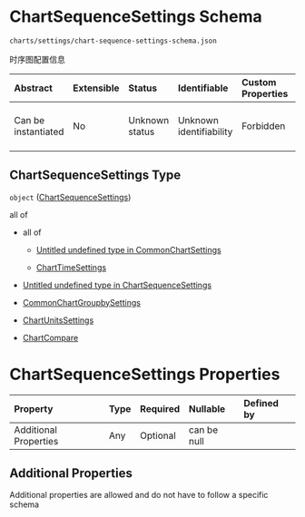 # ChartSequenceSettings Schema

```txt
charts/settings/chart-sequence-settings-schema.json
```

时序图配置信息

| Abstract            | Extensible | Status         | Identifiable            | Custom Properties | Additional Properties | Access Restrictions | Defined In                                                                                                               |
| :------------------ | :--------- | :------------- | :---------------------- | :---------------- | :-------------------- | :------------------ | :----------------------------------------------------------------------------------------------------------------------- |
| Can be instantiated | No         | Unknown status | Unknown identifiability | Forbidden         | Allowed               | none                | [chart-sequence-settings-schema.json](../out/charts/settings/chart-sequence-settings-schema.json "open original schema") |

## ChartSequenceSettings Type

`object` ([ChartSequenceSettings](chart-sequence-settings-schema.md))

all of

* all of

  * [Untitled undefined type in CommonChartSettings](common-settings-schema-allof-0.md "check type definition")

  * [ChartTimeSettings](settings-time-schema.md "check type definition")

* [Untitled undefined type in ChartSequenceSettings](chart-sequence-settings-schema-allof-1.md "check type definition")

* [CommonChartGroupbySettings](_common-settings-groupby-schema.md "check type definition")

* [ChartUnitsSettings](settings-units-schema.md "check type definition")

* [ChartCompare](settings-compare-schema.md "check type definition")

# ChartSequenceSettings Properties

| Property              | Type | Required | Nullable    | Defined by |
| :-------------------- | :--- | :------- | :---------- | :--------- |
| Additional Properties | Any  | Optional | can be null |            |

## Additional Properties

Additional properties are allowed and do not have to follow a specific schema
